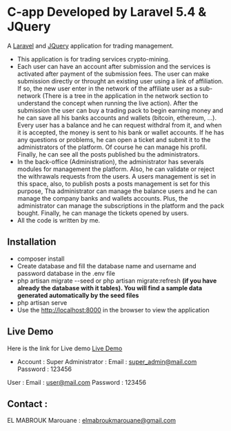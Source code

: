 # C-app Developed by Laravel 5.4 & JQuery

A [Laravel](http://laravel.com/) and [JQuery](https://jquery.com/) application for trading management.

- This application is for trading services crypto-mining. 
- Each user can have an account after submission and the services is activated after payment of the submission fees. The user can make submission directly or throught an existing user using a link of affiliation. If so, the new user enter in the network of the affiliate user as a sub-network (There is a tree in the application in the network section to understand the concept when running the live action). After the submission the user can buy a trading pack to begin earning money and he can save all his banks accounts and wallets (bitcoin, ethereum, ...). Every user has a balance and he can request withdral from it, and when it is accepted, the money is sent to his bank or wallet accounts. If he has any questions or problems, he can open a ticket and submit it to the administrators of the platform. Of course he can manage his profil. Finally, he can see all the posts published bu the administrators.
- In the back-office (Administration), the administrator has severals modules for management the platform. Also, he can validate or reject the withrawals requests from the users. A users management is set in this space, also, to publish posts a posts management is set for this purpose, Tha administrator can manage the balance users and he can manage the company banks and wallets accounts. Plus, the administrator can manage the subscriptions in the platform and the pack bought. Finally, he can manage the tickets opened by users.
- All the code is written by me.

## Installation

- composer install
- Create database and fill the database name and username and password database in the .env file
- php artisan migrate --seed or php artisan migrate:refresh **(if you have already the database with it tables). You will find a sample data generated automatically by the seed files**
- php artisan serve
- Use the [http://localhost:8000](http://localhost:8000) in the browser to view the application

## Live Demo

Here is the link for Live demo [Live Demo](http://elmabroukmarouane.pw/c-app/)

- Account :
  Super Administrator :
  Email : [super_admin@mail.com](super_admin@mail.com)
  Password : 123456

User :
Email : [user@mail.com](user@mail.com)
Password : 123456

## Contact :

EL MABROUK Marouane : [elmabroukmarouane@gmail.com](elmabroukmarouane@gmail.com)

